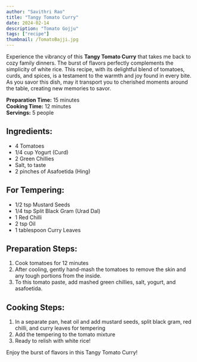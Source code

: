 ```yaml
---
author: "Savithri Rao"
title: "Tangy Tomato Curry"
date: 2024-02-14
description: "Tomato Gojju"
tags: ["recipe"]
thumbnail: /TomatoBajji.jpg
---
```


Experience the vibrancy of this **Tangy Tomato Curry** that takes me back to cozy family dinners. The burst of flavors perfectly complements the simplicity of white rice. This recipe, with its delightful blend of tomatoes, curds, and spices, is a testament to the warmth and joy found in every bite. As you savor this dish, may it transport you to cherished moments around the table, creating new memories to savor.

**Preparation Time:** 15 minutes  
**Cooking Time:** 12 minutes  
**Servings:** 5 people  

## Ingredients:
- 4 Tomatoes
- 1/4 cup Yogurt (Curd)
- 2 Green Chillies
- Salt, to taste
- 2 pinches of Asafoetida (Hing)

## For Tempering:
- 1/2 tsp Mustard Seeds
- 1/4 tsp Split Black Gram (Urad Dal)
- 1 Red Chilli
- 2 tsp Oil
- 1 tablespoon Curry Leaves

## Preparation Steps:
1. Cook tomatoes for 12 minutes
2. After cooling, gently hand-mash the tomatoes to remove the skin and any tough portions from the inside.
3. To this tomato paste, add mashed green chillies, salt, yogurt, and asafoetida.

## Cooking Steps:
1. In a separate pan, heat oil and add mustard seeds, split black gram, red chilli, and curry leaves for tempering
2. Add the tempering to the tomato mixture
3. Ready to relish with white rice!

Enjoy the burst of flavors in this Tangy Tomato Curry!
